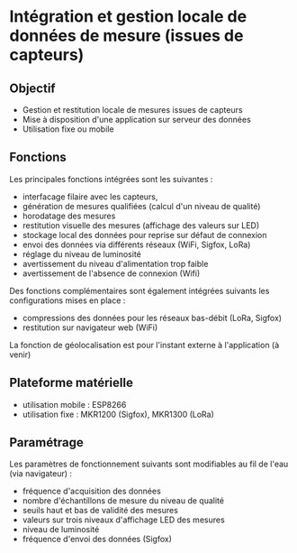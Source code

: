 # Intégration et gestion locale de données de mesure (issues de capteurs)

## Objectif
- Gestion et restitution locale de mesures issues de capteurs
- Mise à disposition d'une application sur serveur des données
- Utilisation fixe ou mobile

## Fonctions
Les principales fonctions intégrées sont les suivantes :
- interfacage filaire avec les capteurs,
- génération de mesures qualifiées (calcul d'un niveau de qualité)
- horodatage des mesures
- restitution visuelle des mesures (affichage des valeurs sur LED)
- stockage local des données pour reprise sur défaut de connexion
- envoi des données via différents réseaux (WiFi, Sigfox, LoRa)
- réglage du niveau de luminosité 
- avertissement du niveau d'alimentation trop faible
- avertissement de l'absence de connexion (Wifi)

Des fonctions complémentaires sont également intégrées suivants les configurations mises en place :
- compressions des données pour les réseaux bas-débit (LoRa, Sigfox)
- restitution sur navigateur web (WiFi)

La fonction de géolocalisation est pour l'instant externe à l'application (à venir)

## Plateforme matérielle
- utilisation mobile : ESP8266
- utilisation fixe : MKR1200 (Sigfox), MKR1300 (LoRa)

## Paramétrage
Les paramètres de fonctionnement suivants sont modifiables au fil de l'eau (via navigateur) :
- fréquence d'acquisition des données
- nombre d'échantillons de mesure du niveau de qualité
- seuils haut et bas de validité des mesures
- valeurs sur trois niveaux d'affichage LED des mesures
- niveau de luminosité
- fréquence d'envoi des données (Sigfox)
